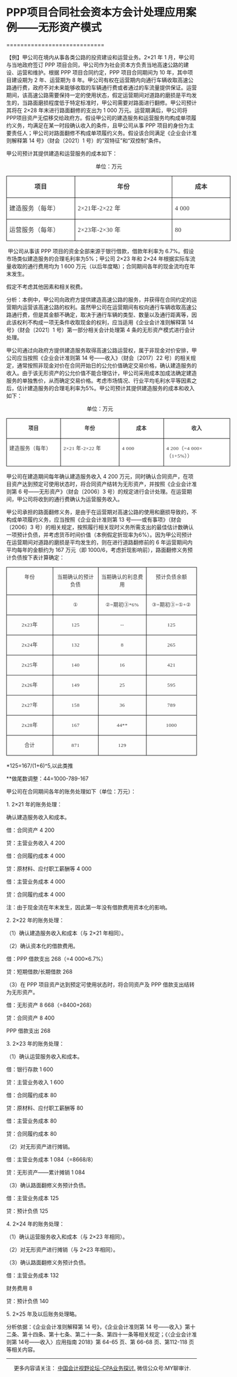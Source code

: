 ﻿# PPP项目合同社会资本方会计处理应用案例——无形资产模式
============================


【例】甲公司在境内从事各类公路的投资建设和运营业务。2×21 年 1 月，甲公司与当地政府签订 PPP 项目合同，甲公司作为社会资本方负责当地高速公路的建设、运营和维护。根据 PPP 项目合同约定，PPP 项目合同期间为 10 年，其中项目建设期为 2 年、运营期为 8 年。甲公司有权在运营期内向通行车辆收取高速公路通行费，政府不对未来能够收取的车辆通行费或者通过的车流量提供保证。运营期间，该高速公路需要保持一定的使用状态，假定运营期间对道路的磨损是平均发生的，当路面磨损程度低于特定标准时，甲公司需要对路面进行翻修。甲公司预计其将在 2×28 年末进行路面翻修的支出为 1 000 万元。运营期满后，甲公司将 PPP项目资产无偿移交给政府方。假设甲公司的建造服务和运营服务均构成单项履约义务，均满足在某一时段确认收入的条件，且甲公司从事 PPP 项目的身份为主要责任人；甲公司对路面翻修不构成单项履约义务。假设该合同满足《企业会计准则解释第 14 号》（财会〔2021〕1 号）的“双特征”和“双控制”条件。

甲公司预计其提供建造和运营服务的成本如下：

                                                            单位：万元

<table class="MsoNormalTable" style="WIDTH: 444.7pt; BACKGROUND: white; BORDER-COLLAPSE: collapse; mso-padding-alt: 0cm 0cm 0cm 0cm; mso-yfti-tbllook: 1184" cellspacing="0" cellpadding="0" width="593" border="0"><tbody><tr style="mso-yfti-irow: 0; mso-yfti-firstrow: yes"><td style="BORDER-TOP: windowtext 1pt solid; BORDER-RIGHT: windowtext 1pt solid; WIDTH: 135.05pt; BORDER-BOTTOM: windowtext 1pt solid; PADDING-BOTTOM: 0cm; PADDING-TOP: 0cm; PADDING-LEFT: 5.25pt; BORDER-LEFT: windowtext 1pt solid; PADDING-RIGHT: 5.25pt; BACKGROUND-COLOR: transparent; mso-border-alt: solid windowtext .75pt" valign="top" width="180"><p class="MsoNormalCxSpMiddle" style="TEXT-ALIGN: center; LINE-HEIGHT: 150%; mso-pagination: widow-orphan; mso-mirror-indents: yes" align="center"><font size="3"><b><span style="FONT-FAMILY: 宋体; COLOR: #333333; LETTER-SPACING: 0.4pt; LINE-HEIGHT: 150%; mso-bidi-font-family: 宋体; mso-ascii-theme-font: major-fareast; mso-fareast-theme-font: major-fareast; mso-hansi-theme-font: major-fareast; mso-font-kerning: 0pt; mso-bidi-font-size: 12.0pt">项目</span></b><span lang="EN-US" style="FONT-FAMILY: 宋体; COLOR: #333333; LETTER-SPACING: 0.4pt; LINE-HEIGHT: 150%; mso-bidi-font-family: 宋体; mso-ascii-theme-font: major-fareast; mso-fareast-theme-font: major-fareast; mso-hansi-theme-font: major-fareast; mso-font-kerning: 0pt; mso-bidi-font-size: 12.0pt"><o:p></o:p></span></font></p></td><td style="BORDER-TOP: windowtext 1pt solid; BORDER-RIGHT: windowtext 1pt solid; WIDTH: 196.5pt; BORDER-BOTTOM: windowtext 1pt solid; PADDING-BOTTOM: 0cm; PADDING-TOP: 0cm; PADDING-LEFT: 5.25pt; BORDER-LEFT: #f0f0f0; PADDING-RIGHT: 5.25pt; BACKGROUND-COLOR: transparent; mso-border-bottom-alt: solid windowtext .75pt; mso-border-top-alt: solid windowtext .75pt; mso-border-right-alt: solid windowtext .75pt" valign="top" width="262"><p class="MsoNormalCxSpMiddle" style="TEXT-ALIGN: center; LINE-HEIGHT: 150%; mso-pagination: widow-orphan; mso-mirror-indents: yes" align="center"><font size="3"><b><span style="FONT-FAMILY: 宋体; COLOR: #333333; LETTER-SPACING: 0.4pt; LINE-HEIGHT: 150%; mso-bidi-font-family: 宋体; mso-ascii-theme-font: major-fareast; mso-fareast-theme-font: major-fareast; mso-hansi-theme-font: major-fareast; mso-font-kerning: 0pt; mso-bidi-font-size: 12.0pt">年份</span></b><span lang="EN-US" style="FONT-FAMILY: 宋体; COLOR: #333333; LETTER-SPACING: 0.4pt; LINE-HEIGHT: 150%; mso-bidi-font-family: 宋体; mso-ascii-theme-font: major-fareast; mso-fareast-theme-font: major-fareast; mso-hansi-theme-font: major-fareast; mso-font-kerning: 0pt; mso-bidi-font-size: 12.0pt"><o:p></o:p></span></font></p></td><td style="BORDER-TOP: windowtext 1pt solid; BORDER-RIGHT: windowtext 1pt solid; WIDTH: 113.15pt; BORDER-BOTTOM: windowtext 1pt solid; PADDING-BOTTOM: 0cm; PADDING-TOP: 0cm; PADDING-LEFT: 5.25pt; BORDER-LEFT: #f0f0f0; PADDING-RIGHT: 5.25pt; BACKGROUND-COLOR: transparent; mso-border-bottom-alt: solid windowtext .75pt; mso-border-top-alt: solid windowtext .75pt; mso-border-right-alt: solid windowtext .75pt" valign="top" width="151"><p class="MsoNormalCxSpMiddle" style="TEXT-ALIGN: center; LINE-HEIGHT: 150%; mso-pagination: widow-orphan; mso-mirror-indents: yes" align="center"><font size="3"><b><span style="FONT-FAMILY: 宋体; COLOR: #333333; LETTER-SPACING: 0.4pt; LINE-HEIGHT: 150%; mso-bidi-font-family: 宋体; mso-ascii-theme-font: major-fareast; mso-fareast-theme-font: major-fareast; mso-hansi-theme-font: major-fareast; mso-font-kerning: 0pt; mso-bidi-font-size: 12.0pt">成本</span></b><span lang="EN-US" style="FONT-FAMILY: 宋体; COLOR: #333333; LETTER-SPACING: 0.4pt; LINE-HEIGHT: 150%; mso-bidi-font-family: 宋体; mso-ascii-theme-font: major-fareast; mso-fareast-theme-font: major-fareast; mso-hansi-theme-font: major-fareast; mso-font-kerning: 0pt; mso-bidi-font-size: 12.0pt"><o:p></o:p></span></font></p></td></tr><tr style="mso-yfti-irow: 1"><td style="BORDER-TOP: #f0f0f0; BORDER-RIGHT: windowtext 1pt solid; WIDTH: 135.05pt; BORDER-BOTTOM: windowtext 1pt solid; PADDING-BOTTOM: 0cm; PADDING-TOP: 0cm; PADDING-LEFT: 5.25pt; BORDER-LEFT: windowtext 1pt solid; PADDING-RIGHT: 5.25pt; BACKGROUND-COLOR: transparent; mso-border-bottom-alt: solid windowtext .75pt; mso-border-right-alt: solid windowtext .75pt; mso-border-left-alt: solid windowtext .75pt" valign="top" width="180"><p class="MsoNormalCxSpMiddle" style="LINE-HEIGHT: 150%; mso-pagination: widow-orphan; mso-mirror-indents: yes"><span style="FONT-FAMILY: 宋体; COLOR: #333333; LETTER-SPACING: 0.4pt; LINE-HEIGHT: 150%; mso-bidi-font-family: 宋体; mso-ascii-theme-font: major-fareast; mso-fareast-theme-font: major-fareast; mso-hansi-theme-font: major-fareast; mso-font-kerning: 0pt; mso-bidi-font-size: 12.0pt"><font size="3">建造服务（每年）<span lang="EN-US"><o:p></o:p></span></font></span></p></td><td style="BORDER-TOP: #f0f0f0; BORDER-RIGHT: windowtext 1pt solid; WIDTH: 196.5pt; BORDER-BOTTOM: windowtext 1pt solid; PADDING-BOTTOM: 0cm; PADDING-TOP: 0cm; PADDING-LEFT: 5.25pt; BORDER-LEFT: #f0f0f0; PADDING-RIGHT: 5.25pt; BACKGROUND-COLOR: transparent; mso-border-bottom-alt: solid windowtext .75pt; mso-border-right-alt: solid windowtext .75pt" valign="top" width="262"><p class="MsoNormalCxSpMiddle" style="LINE-HEIGHT: 150%; mso-pagination: widow-orphan; mso-mirror-indents: yes"><font size="3"><span lang="EN-US" style="FONT-FAMILY: 宋体; COLOR: #333333; LETTER-SPACING: 0.4pt; LINE-HEIGHT: 150%; mso-bidi-font-family: 宋体; mso-ascii-theme-font: major-fareast; mso-fareast-theme-font: major-fareast; mso-hansi-theme-font: major-fareast; mso-font-kerning: 0pt; mso-bidi-font-size: 12.0pt">2</span><span style="FONT-FAMILY: 宋体; COLOR: #333333; LETTER-SPACING: 0.4pt; LINE-HEIGHT: 150%; mso-bidi-font-family: 宋体; mso-ascii-theme-font: major-fareast; mso-fareast-theme-font: major-fareast; mso-hansi-theme-font: major-fareast; mso-font-kerning: 0pt; mso-bidi-font-size: 12.0pt">×<span lang="EN-US">21</span>年<span lang="EN-US">-2</span>×<span lang="EN-US">22 </span>年<span lang="EN-US"><o:p></o:p></span></span></font></p></td><td style="BORDER-TOP: #f0f0f0; BORDER-RIGHT: windowtext 1pt solid; WIDTH: 113.15pt; BORDER-BOTTOM: windowtext 1pt solid; PADDING-BOTTOM: 0cm; PADDING-TOP: 0cm; PADDING-LEFT: 5.25pt; BORDER-LEFT: #f0f0f0; PADDING-RIGHT: 5.25pt; BACKGROUND-COLOR: transparent; mso-border-bottom-alt: solid windowtext .75pt; mso-border-right-alt: solid windowtext .75pt" valign="top" width="151"><p class="MsoNormalCxSpMiddle" style="LINE-HEIGHT: 150%; mso-pagination: widow-orphan; mso-mirror-indents: yes"><span lang="EN-US" style="FONT-FAMILY: 宋体; COLOR: #333333; LETTER-SPACING: 0.4pt; LINE-HEIGHT: 150%; mso-bidi-font-family: 宋体; mso-ascii-theme-font: major-fareast; mso-fareast-theme-font: major-fareast; mso-hansi-theme-font: major-fareast; mso-font-kerning: 0pt; mso-bidi-font-size: 12.0pt"><font size="3">4 000<o:p></o:p></font></span></p></td></tr><tr style="mso-yfti-irow: 2; mso-yfti-lastrow: yes"><td style="BORDER-TOP: #f0f0f0; BORDER-RIGHT: windowtext 1pt solid; WIDTH: 135.05pt; BORDER-BOTTOM: windowtext 1pt solid; PADDING-BOTTOM: 0cm; PADDING-TOP: 0cm; PADDING-LEFT: 5.25pt; BORDER-LEFT: windowtext 1pt solid; PADDING-RIGHT: 5.25pt; BACKGROUND-COLOR: transparent; mso-border-bottom-alt: solid windowtext .75pt; mso-border-right-alt: solid windowtext .75pt; mso-border-left-alt: solid windowtext .75pt" valign="top" width="180"><p class="MsoNormalCxSpMiddle" style="LINE-HEIGHT: 150%; mso-pagination: widow-orphan; mso-mirror-indents: yes"><span style="FONT-FAMILY: 宋体; COLOR: #333333; LETTER-SPACING: 0.4pt; LINE-HEIGHT: 150%; mso-bidi-font-family: 宋体; mso-ascii-theme-font: major-fareast; mso-fareast-theme-font: major-fareast; mso-hansi-theme-font: major-fareast; mso-font-kerning: 0pt; mso-bidi-font-size: 12.0pt"><font size="3">运营服务（每年）<span lang="EN-US"><o:p></o:p></span></font></span></p></td><td style="BORDER-TOP: #f0f0f0; BORDER-RIGHT: windowtext 1pt solid; WIDTH: 196.5pt; BORDER-BOTTOM: windowtext 1pt solid; PADDING-BOTTOM: 0cm; PADDING-TOP: 0cm; PADDING-LEFT: 5.25pt; BORDER-LEFT: #f0f0f0; PADDING-RIGHT: 5.25pt; BACKGROUND-COLOR: transparent; mso-border-bottom-alt: solid windowtext .75pt; mso-border-right-alt: solid windowtext .75pt" valign="top" width="262"><p class="MsoNormalCxSpMiddle" style="LINE-HEIGHT: 150%; mso-pagination: widow-orphan; mso-mirror-indents: yes"><font size="3"><span lang="EN-US" style="FONT-FAMILY: 宋体; COLOR: #333333; LETTER-SPACING: 0.4pt; LINE-HEIGHT: 150%; mso-bidi-font-family: 宋体; mso-ascii-theme-font: major-fareast; mso-fareast-theme-font: major-fareast; mso-hansi-theme-font: major-fareast; mso-font-kerning: 0pt; mso-bidi-font-size: 12.0pt">2</span><span style="FONT-FAMILY: 宋体; COLOR: #333333; LETTER-SPACING: 0.4pt; LINE-HEIGHT: 150%; mso-bidi-font-family: 宋体; mso-ascii-theme-font: major-fareast; mso-fareast-theme-font: major-fareast; mso-hansi-theme-font: major-fareast; mso-font-kerning: 0pt; mso-bidi-font-size: 12.0pt">×<span lang="EN-US">23</span>年<span lang="EN-US">-2</span>×<span lang="EN-US">30 </span>年<span lang="EN-US"><o:p></o:p></span></span></font></p></td><td style="BORDER-TOP: #f0f0f0; BORDER-RIGHT: windowtext 1pt solid; WIDTH: 113.15pt; BORDER-BOTTOM: windowtext 1pt solid; PADDING-BOTTOM: 0cm; PADDING-TOP: 0cm; PADDING-LEFT: 5.25pt; BORDER-LEFT: #f0f0f0; PADDING-RIGHT: 5.25pt; BACKGROUND-COLOR: transparent; mso-border-bottom-alt: solid windowtext .75pt; mso-border-right-alt: solid windowtext .75pt" valign="top" width="151"><p class="MsoNormalCxSpMiddle" style="LINE-HEIGHT: 150%; mso-pagination: widow-orphan; mso-mirror-indents: yes"><span lang="EN-US" style="FONT-FAMILY: 宋体; COLOR: #333333; LETTER-SPACING: 0.4pt; LINE-HEIGHT: 150%; mso-bidi-font-family: 宋体; mso-ascii-theme-font: major-fareast; mso-fareast-theme-font: major-fareast; mso-hansi-theme-font: major-fareast; mso-font-kerning: 0pt; mso-bidi-font-size: 12.0pt"><font size="3">80<o:p></o:p></font></span></p></td></tr></tbody></table>

 甲公司从事该 PPP 项目的资金全部来源于银行借款，借款年利率为 6.7%。假设市场类似建造服务的合理毛利率为5%；甲公司 2×23 年和 2×24 年根据实际车流量收取的通行费用均为 1 600 万元（以后年度略）；合同期间各年的现金流均在年末发生。

假定不考虑其他因素和相关税费。

分析：本例中，甲公司向政府方提供建造高速公路的服务，并获得在合同约定的运营期内运营该高速公路的权利。虽然甲公司在运营期间有权向通行车辆收取高速公路通行费，但是其金额不确定，取决于通行车辆的类型、数量以及通行距离等，因此该权利不构成一项无条件收取现金的权利，应当适用《企业会计准则解释第 14 号》（财会〔2021〕1 号）第一部分相关会计处理第 4 条的无形资产模式进行会计处理。

甲公司通过向政府方提供建造服务取得高速公路运营权，属于非现金对价安排，甲公司应当按照《企业会计准则第 14 号——收入》（财会〔2017〕22 号）的相关规定，通常按照非现金对价在合同开始日的公允价值确定交易价格，确认建造服务的收入。由于该无形资产的公允价值不能合理估计，甲公司采用成本加成法确定建造服务的单独售价，从而确定交易价格。考虑市场情况、行业平均毛利水平等因素之后，估计建造服务的合理毛利率为5%。甲公司预计其提供建造服务的成本和收入如下：

                                                      单位：万元

<table class="MsoNormalTable" style="BORDER-TOP: medium none; BORDER-RIGHT: medium none; WIDTH: 443.95pt; BACKGROUND: white; BORDER-COLLAPSE: collapse; BORDER-BOTTOM: medium none; BORDER-LEFT: medium none; mso-padding-alt: 0cm 0cm 0cm 0cm; mso-yfti-tbllook: 1184; mso-border-alt: solid windowtext .5pt; mso-border-insideh: .5pt solid windowtext; mso-border-insidev: .5pt solid windowtext" cellspacing="0" cellpadding="0" width="592" border="1"><tbody><tr style="mso-yfti-irow: 0; mso-yfti-firstrow: yes"><td style="BORDER-TOP: windowtext 1pt solid; BORDER-RIGHT: windowtext 1pt solid; WIDTH: 108.6pt; BORDER-BOTTOM: windowtext 1pt solid; PADDING-BOTTOM: 0cm; PADDING-TOP: 0cm; PADDING-LEFT: 5.25pt; BORDER-LEFT: windowtext 1pt solid; PADDING-RIGHT: 5.25pt; BACKGROUND-COLOR: transparent; mso-border-alt: solid windowtext .5pt" valign="top" width="145"><p class="MsoNormalCxSpMiddle" style="TEXT-ALIGN: center; LINE-HEIGHT: 150%; mso-pagination: widow-orphan; mso-mirror-indents: yes" align="center"><b><span style="FONT-SIZE: 10pt; FONT-FAMILY: 宋体; COLOR: #333333; LETTER-SPACING: 0.4pt; LINE-HEIGHT: 150%; mso-bidi-font-family: 宋体; mso-ascii-theme-font: major-fareast; mso-fareast-theme-font: major-fareast; mso-hansi-theme-font: major-fareast; mso-font-kerning: 0pt; mso-bidi-font-size: 12.0pt">项目</span></b><span lang="EN-US" style="FONT-SIZE: 10pt; FONT-FAMILY: 宋体; COLOR: #333333; LETTER-SPACING: 0.4pt; LINE-HEIGHT: 150%; mso-bidi-font-family: 宋体; mso-ascii-theme-font: major-fareast; mso-fareast-theme-font: major-fareast; mso-hansi-theme-font: major-fareast; mso-font-kerning: 0pt; mso-bidi-font-size: 12.0pt"><o:p></o:p></span></p></td><td style="BORDER-TOP: windowtext 1pt solid; BORDER-RIGHT: windowtext 1pt solid; WIDTH: 116.4pt; BORDER-BOTTOM: windowtext 1pt solid; PADDING-BOTTOM: 0cm; PADDING-TOP: 0cm; PADDING-LEFT: 5.25pt; BORDER-LEFT: #f0f0f0; PADDING-RIGHT: 5.25pt; BACKGROUND-COLOR: transparent; mso-border-alt: solid windowtext .5pt; mso-border-left-alt: solid windowtext .5pt" valign="top" width="155"><p class="MsoNormalCxSpMiddle" style="TEXT-ALIGN: center; LINE-HEIGHT: 150%; mso-pagination: widow-orphan; mso-mirror-indents: yes" align="center"><b><span style="FONT-SIZE: 10pt; FONT-FAMILY: 宋体; COLOR: #333333; LETTER-SPACING: 0.4pt; LINE-HEIGHT: 150%; mso-bidi-font-family: 宋体; mso-ascii-theme-font: major-fareast; mso-fareast-theme-font: major-fareast; mso-hansi-theme-font: major-fareast; mso-font-kerning: 0pt; mso-bidi-font-size: 12.0pt">年份</span></b><span lang="EN-US" style="FONT-SIZE: 10pt; FONT-FAMILY: 宋体; COLOR: #333333; LETTER-SPACING: 0.4pt; LINE-HEIGHT: 150%; mso-bidi-font-family: 宋体; mso-ascii-theme-font: major-fareast; mso-fareast-theme-font: major-fareast; mso-hansi-theme-font: major-fareast; mso-font-kerning: 0pt; mso-bidi-font-size: 12.0pt"><o:p></o:p></span></p></td><td style="BORDER-TOP: windowtext 1pt solid; BORDER-RIGHT: windowtext 1pt solid; WIDTH: 87.2pt; BORDER-BOTTOM: windowtext 1pt solid; PADDING-BOTTOM: 0cm; PADDING-TOP: 0cm; PADDING-LEFT: 5.25pt; BORDER-LEFT: #f0f0f0; PADDING-RIGHT: 5.25pt; BACKGROUND-COLOR: transparent; mso-border-alt: solid windowtext .5pt; mso-border-left-alt: solid windowtext .5pt" valign="top" width="116"><p class="MsoNormalCxSpMiddle" style="TEXT-ALIGN: center; LINE-HEIGHT: 150%; mso-pagination: widow-orphan; mso-mirror-indents: yes" align="center"><b><span style="FONT-SIZE: 10pt; FONT-FAMILY: 宋体; COLOR: #333333; LETTER-SPACING: 0.4pt; LINE-HEIGHT: 150%; mso-bidi-font-family: 宋体; mso-ascii-theme-font: major-fareast; mso-fareast-theme-font: major-fareast; mso-hansi-theme-font: major-fareast; mso-font-kerning: 0pt; mso-bidi-font-size: 12.0pt">成本</span></b><span lang="EN-US" style="FONT-SIZE: 10pt; FONT-FAMILY: 宋体; COLOR: #333333; LETTER-SPACING: 0.4pt; LINE-HEIGHT: 150%; mso-bidi-font-family: 宋体; mso-ascii-theme-font: major-fareast; mso-fareast-theme-font: major-fareast; mso-hansi-theme-font: major-fareast; mso-font-kerning: 0pt; mso-bidi-font-size: 12.0pt"><o:p></o:p></span></p></td><td style="BORDER-TOP: windowtext 1pt solid; BORDER-RIGHT: windowtext 1pt solid; WIDTH: 131.75pt; BORDER-BOTTOM: windowtext 1pt solid; PADDING-BOTTOM: 0cm; PADDING-TOP: 0cm; PADDING-LEFT: 5.25pt; BORDER-LEFT: #f0f0f0; PADDING-RIGHT: 5.25pt; BACKGROUND-COLOR: transparent; mso-border-alt: solid windowtext .5pt; mso-border-left-alt: solid windowtext .5pt" valign="top" width="176"><p class="MsoNormalCxSpMiddle" style="TEXT-ALIGN: center; LINE-HEIGHT: 150%; mso-pagination: widow-orphan; mso-mirror-indents: yes" align="center"><b><span style="FONT-SIZE: 10pt; FONT-FAMILY: 宋体; COLOR: #333333; LETTER-SPACING: 0.4pt; LINE-HEIGHT: 150%; mso-bidi-font-family: 宋体; mso-ascii-theme-font: major-fareast; mso-fareast-theme-font: major-fareast; mso-hansi-theme-font: major-fareast; mso-font-kerning: 0pt; mso-bidi-font-size: 12.0pt">收入</span></b><span lang="EN-US" style="FONT-SIZE: 10pt; FONT-FAMILY: 宋体; COLOR: #333333; LETTER-SPACING: 0.4pt; LINE-HEIGHT: 150%; mso-bidi-font-family: 宋体; mso-ascii-theme-font: major-fareast; mso-fareast-theme-font: major-fareast; mso-hansi-theme-font: major-fareast; mso-font-kerning: 0pt; mso-bidi-font-size: 12.0pt"><o:p></o:p></span></p></td></tr><tr style="mso-yfti-irow: 1; mso-yfti-lastrow: yes"><td style="BORDER-TOP: #f0f0f0; BORDER-RIGHT: windowtext 1pt solid; WIDTH: 108.6pt; BORDER-BOTTOM: windowtext 1pt solid; PADDING-BOTTOM: 0cm; PADDING-TOP: 0cm; PADDING-LEFT: 5.25pt; BORDER-LEFT: windowtext 1pt solid; PADDING-RIGHT: 5.25pt; BACKGROUND-COLOR: transparent; mso-border-alt: solid windowtext .5pt; mso-border-top-alt: solid windowtext .5pt" valign="top" width="145"><p class="MsoNormalCxSpMiddle" style="LINE-HEIGHT: 150%; mso-pagination: widow-orphan; mso-mirror-indents: yes"><span style="FONT-SIZE: 10pt; FONT-FAMILY: 宋体; COLOR: #333333; LETTER-SPACING: 0.4pt; LINE-HEIGHT: 150%; mso-bidi-font-family: 宋体; mso-ascii-theme-font: major-fareast; mso-fareast-theme-font: major-fareast; mso-hansi-theme-font: major-fareast; mso-font-kerning: 0pt; mso-bidi-font-size: 12.0pt">建造服务（每年）<span lang="EN-US"><o:p></o:p></span></span></p></td><td style="BORDER-TOP: #f0f0f0; BORDER-RIGHT: windowtext 1pt solid; WIDTH: 116.4pt; BORDER-BOTTOM: windowtext 1pt solid; PADDING-BOTTOM: 0cm; PADDING-TOP: 0cm; PADDING-LEFT: 5.25pt; BORDER-LEFT: #f0f0f0; PADDING-RIGHT: 5.25pt; BACKGROUND-COLOR: transparent; mso-border-alt: solid windowtext .5pt; mso-border-top-alt: solid windowtext .5pt; mso-border-left-alt: solid windowtext .5pt" valign="top" width="155"><p class="MsoNormalCxSpMiddle" style="LINE-HEIGHT: 150%; mso-pagination: widow-orphan; mso-mirror-indents: yes"><span lang="EN-US" style="FONT-SIZE: 10pt; FONT-FAMILY: 宋体; COLOR: #333333; LETTER-SPACING: 0.4pt; LINE-HEIGHT: 150%; mso-bidi-font-family: 宋体; mso-ascii-theme-font: major-fareast; mso-fareast-theme-font: major-fareast; mso-hansi-theme-font: major-fareast; mso-font-kerning: 0pt; mso-bidi-font-size: 12.0pt">2</span><span style="FONT-SIZE: 10pt; FONT-FAMILY: 宋体; COLOR: #333333; LETTER-SPACING: 0.4pt; LINE-HEIGHT: 150%; mso-bidi-font-family: 宋体; mso-ascii-theme-font: major-fareast; mso-fareast-theme-font: major-fareast; mso-hansi-theme-font: major-fareast; mso-font-kerning: 0pt; mso-bidi-font-size: 12.0pt">×<span lang="EN-US">21 </span>年<span lang="EN-US">-2</span>×<span lang="EN-US">22 </span>年<span lang="EN-US"><o:p></o:p></span></span></p></td><td style="BORDER-TOP: #f0f0f0; BORDER-RIGHT: windowtext 1pt solid; WIDTH: 87.2pt; BORDER-BOTTOM: windowtext 1pt solid; PADDING-BOTTOM: 0cm; PADDING-TOP: 0cm; PADDING-LEFT: 5.25pt; BORDER-LEFT: #f0f0f0; PADDING-RIGHT: 5.25pt; BACKGROUND-COLOR: transparent; mso-border-alt: solid windowtext .5pt; mso-border-top-alt: solid windowtext .5pt; mso-border-left-alt: solid windowtext .5pt" valign="top" width="116"><p class="MsoNormalCxSpMiddle" style="LINE-HEIGHT: 150%; mso-pagination: widow-orphan; mso-mirror-indents: yes"><span lang="EN-US" style="FONT-SIZE: 10pt; FONT-FAMILY: 宋体; COLOR: #333333; LETTER-SPACING: 0.4pt; LINE-HEIGHT: 150%; mso-bidi-font-family: 宋体; mso-ascii-theme-font: major-fareast; mso-fareast-theme-font: major-fareast; mso-hansi-theme-font: major-fareast; mso-font-kerning: 0pt; mso-bidi-font-size: 12.0pt">4 000<o:p></o:p></span></p></td><td style="BORDER-TOP: #f0f0f0; BORDER-RIGHT: windowtext 1pt solid; WIDTH: 131.75pt; BORDER-BOTTOM: windowtext 1pt solid; PADDING-BOTTOM: 0cm; PADDING-TOP: 0cm; PADDING-LEFT: 5.25pt; BORDER-LEFT: #f0f0f0; PADDING-RIGHT: 5.25pt; BACKGROUND-COLOR: transparent; mso-border-alt: solid windowtext .5pt; mso-border-top-alt: solid windowtext .5pt; mso-border-left-alt: solid windowtext .5pt" valign="top" width="176"><p class="MsoNormalCxSpMiddle" style="LINE-HEIGHT: 150%; mso-pagination: widow-orphan; mso-mirror-indents: yes"><span lang="EN-US" style="FONT-SIZE: 10pt; FONT-FAMILY: 宋体; COLOR: #333333; LETTER-SPACING: 0.4pt; LINE-HEIGHT: 150%; mso-bidi-font-family: 宋体; mso-ascii-theme-font: major-fareast; mso-fareast-theme-font: major-fareast; mso-hansi-theme-font: major-fareast; mso-font-kerning: 0pt; mso-bidi-font-size: 12.0pt">4 200</span><span style="FONT-SIZE: 10pt; FONT-FAMILY: 宋体; COLOR: #333333; LETTER-SPACING: 0.4pt; LINE-HEIGHT: 150%; mso-bidi-font-family: 宋体; mso-ascii-theme-font: major-fareast; mso-fareast-theme-font: major-fareast; mso-hansi-theme-font: major-fareast; mso-font-kerning: 0pt; mso-bidi-font-size: 12.0pt">（<span lang="EN-US">=4 000</span>×（<span lang="EN-US">1+5%</span>））<span lang="EN-US"><o:p></o:p></span></span></p></td></tr></tbody></table>

甲公司在建造期间每年确认建造服务收入 4 200 万元，同时确认合同资产，在项目资产达到预定可使用状态时，将合同资产结转为无形资产，并按照《企业会计准则第 6 号——无形资产》（财会〔2006〕3 号）的规定进行会计处理。在运营期间，甲公司将收到的通行费确认为运营服务收入。

甲公司承担的路面翻修义务，是由于在运营期对高速公路的使用和磨损导致的，不构成单项履约义务，应当按照《企业会计准则第 13 号——或有事项》（财会〔2006〕3 号）的相关规定，按照履行相关现时义务所需支出的最佳估计数确认一项预计负债，并考虑货币时间价值（本例假定折现率为6%）。因为甲公司预计在运营期间对道路的磨损是平均发生的，则在进行道路翻修前的 6 年运营期间内平均每年的金额约为 167 万元（即 1000/6，考虑折现影响前），路面翻修义务预计负债按下表计算确定：

<table class="MsoTableGrid" style="BORDER-TOP: medium none; BORDER-RIGHT: medium none; BORDER-COLLAPSE: collapse; BORDER-BOTTOM: medium none; BORDER-LEFT: medium none; mso-padding-alt: 0cm 5.4pt 0cm 5.4pt; mso-yfti-tbllook: 1184; mso-border-alt: solid windowtext .5pt" cellspacing="0" cellpadding="0" border="1"><tbody><tr style="mso-yfti-irow: 0; mso-yfti-firstrow: yes"><td style="BORDER-TOP: windowtext 1pt solid; BORDER-RIGHT: windowtext 1pt solid; WIDTH: 120.25pt; BORDER-BOTTOM: windowtext 1pt solid; PADDING-BOTTOM: 0cm; PADDING-TOP: 0cm; PADDING-LEFT: 5.4pt; BORDER-LEFT: windowtext 1pt solid; PADDING-RIGHT: 5.4pt; BACKGROUND-COLOR: transparent; mso-border-alt: solid windowtext .5pt" valign="top" width="160"><p class="MsoNormalCxSpMiddle" style="TEXT-ALIGN: center; LINE-HEIGHT: 150%; mso-pagination: widow-orphan; mso-mirror-indents: yes" align="center"><span style="FONT-SIZE: 10pt; FONT-FAMILY: 宋体; COLOR: #333333; LETTER-SPACING: 0.4pt; LINE-HEIGHT: 150%; mso-bidi-font-family: 宋体; mso-ascii-theme-font: major-fareast; mso-fareast-theme-font: major-fareast; mso-hansi-theme-font: major-fareast; mso-font-kerning: 0pt; mso-bidi-font-size: 12.0pt">年份<span lang="EN-US"><o:p></o:p></span></span></p></td><td style="BORDER-TOP: windowtext 1pt solid; BORDER-RIGHT: windowtext 1pt solid; WIDTH: 120.3pt; BORDER-BOTTOM: windowtext 1pt solid; PADDING-BOTTOM: 0cm; PADDING-TOP: 0cm; PADDING-LEFT: 5.4pt; BORDER-LEFT: #f0f0f0; PADDING-RIGHT: 5.4pt; BACKGROUND-COLOR: transparent; mso-border-alt: solid windowtext .5pt; mso-border-left-alt: solid windowtext .5pt" valign="top" width="160"><p class="MsoNormalCxSpMiddle" style="TEXT-ALIGN: center; LINE-HEIGHT: 150%; mso-pagination: widow-orphan; mso-mirror-indents: yes" align="center"><span style="FONT-SIZE: 10pt; FONT-FAMILY: 宋体; COLOR: #333333; LETTER-SPACING: 0.4pt; LINE-HEIGHT: 150%; mso-bidi-font-family: 宋体; mso-ascii-theme-font: major-fareast; mso-fareast-theme-font: major-fareast; mso-hansi-theme-font: major-fareast; mso-font-kerning: 0pt; mso-bidi-font-size: 12.0pt">当期确认的预计负债<span lang="EN-US"><o:p></o:p></span></span></p></td><td style="BORDER-TOP: windowtext 1pt solid; BORDER-RIGHT: windowtext 1pt solid; WIDTH: 120.3pt; BORDER-BOTTOM: windowtext 1pt solid; PADDING-BOTTOM: 0cm; PADDING-TOP: 0cm; PADDING-LEFT: 5.4pt; BORDER-LEFT: #f0f0f0; PADDING-RIGHT: 5.4pt; BACKGROUND-COLOR: transparent; mso-border-alt: solid windowtext .5pt; mso-border-left-alt: solid windowtext .5pt" valign="top" width="160"><p class="MsoNormalCxSpMiddle" style="TEXT-ALIGN: center; LINE-HEIGHT: 150%; mso-pagination: widow-orphan; mso-mirror-indents: yes" align="center"><span style="FONT-SIZE: 10pt; FONT-FAMILY: 宋体; COLOR: #333333; LETTER-SPACING: 0.4pt; LINE-HEIGHT: 150%; mso-bidi-font-family: 宋体; mso-ascii-theme-font: major-fareast; mso-fareast-theme-font: major-fareast; mso-hansi-theme-font: major-fareast; mso-font-kerning: 0pt; mso-bidi-font-size: 12.0pt">当期确认的利息费用<span lang="EN-US"><o:p></o:p></span></span></p></td><td style="BORDER-TOP: windowtext 1pt solid; BORDER-RIGHT: windowtext 1pt solid; WIDTH: 120.3pt; BORDER-BOTTOM: windowtext 1pt solid; PADDING-BOTTOM: 0cm; PADDING-TOP: 0cm; PADDING-LEFT: 5.4pt; BORDER-LEFT: #f0f0f0; PADDING-RIGHT: 5.4pt; BACKGROUND-COLOR: transparent; mso-border-alt: solid windowtext .5pt; mso-border-left-alt: solid windowtext .5pt" valign="top" width="160"><p class="MsoNormalCxSpMiddle" style="TEXT-ALIGN: center; LINE-HEIGHT: 150%; mso-pagination: widow-orphan; mso-mirror-indents: yes" align="center"><span style="FONT-SIZE: 10pt; FONT-FAMILY: 宋体; COLOR: #333333; LETTER-SPACING: 0.4pt; LINE-HEIGHT: 150%; mso-bidi-font-family: 宋体; mso-ascii-theme-font: major-fareast; mso-fareast-theme-font: major-fareast; mso-hansi-theme-font: major-fareast; mso-font-kerning: 0pt; mso-bidi-font-size: 12.0pt">预计负债余额<span lang="EN-US"><o:p></o:p></span></span></p></td></tr><tr style="mso-yfti-irow: 1"><td style="BORDER-TOP: #f0f0f0; BORDER-RIGHT: windowtext 1pt solid; WIDTH: 120.25pt; BORDER-BOTTOM: windowtext 1pt solid; PADDING-BOTTOM: 0cm; PADDING-TOP: 0cm; PADDING-LEFT: 5.4pt; BORDER-LEFT: windowtext 1pt solid; PADDING-RIGHT: 5.4pt; BACKGROUND-COLOR: transparent; mso-border-alt: solid windowtext .5pt; mso-border-top-alt: solid windowtext .5pt" valign="top" width="160"><p class="MsoNormalCxSpMiddle" style="TEXT-ALIGN: center; LINE-HEIGHT: 150%; mso-pagination: widow-orphan; mso-mirror-indents: yes" align="center"><span lang="EN-US" style="FONT-SIZE: 10pt; FONT-FAMILY: 宋体; COLOR: #333333; LETTER-SPACING: 0.4pt; LINE-HEIGHT: 150%; mso-bidi-font-family: 宋体; mso-ascii-theme-font: major-fareast; mso-fareast-theme-font: major-fareast; mso-hansi-theme-font: major-fareast; mso-font-kerning: 0pt; mso-bidi-font-size: 12.0pt"><o:p>&nbsp;</o:p></span></p></td><td style="BORDER-TOP: #f0f0f0; BORDER-RIGHT: windowtext 1pt solid; WIDTH: 120.3pt; BORDER-BOTTOM: windowtext 1pt solid; PADDING-BOTTOM: 0cm; PADDING-TOP: 0cm; PADDING-LEFT: 5.4pt; BORDER-LEFT: #f0f0f0; PADDING-RIGHT: 5.4pt; BACKGROUND-COLOR: transparent; mso-border-alt: solid windowtext .5pt; mso-border-top-alt: solid windowtext .5pt; mso-border-left-alt: solid windowtext .5pt" valign="top" width="160"><p class="MsoNormalCxSpMiddle" style="TEXT-ALIGN: center; LINE-HEIGHT: 150%; mso-pagination: widow-orphan; mso-mirror-indents: yes" align="center"><span style="FONT-SIZE: 10pt; FONT-FAMILY: 宋体; COLOR: #333333; LETTER-SPACING: 0.4pt; LINE-HEIGHT: 150%; mso-bidi-font-family: 宋体; mso-ascii-theme-font: major-fareast; mso-fareast-theme-font: major-fareast; mso-hansi-theme-font: major-fareast; mso-font-kerning: 0pt; mso-bidi-font-size: 12.0pt; mso-no-proof: yes">①</span><span lang="EN-US" style="FONT-SIZE: 10pt; FONT-FAMILY: 宋体; COLOR: #333333; LETTER-SPACING: 0.4pt; LINE-HEIGHT: 150%; mso-bidi-font-family: 宋体; mso-ascii-theme-font: major-fareast; mso-fareast-theme-font: major-fareast; mso-hansi-theme-font: major-fareast; mso-font-kerning: 0pt; mso-bidi-font-size: 12.0pt"><o:p></o:p></span></p></td><td style="BORDER-TOP: #f0f0f0; BORDER-RIGHT: windowtext 1pt solid; WIDTH: 120.3pt; BORDER-BOTTOM: windowtext 1pt solid; PADDING-BOTTOM: 0cm; PADDING-TOP: 0cm; PADDING-LEFT: 5.4pt; BORDER-LEFT: #f0f0f0; PADDING-RIGHT: 5.4pt; BACKGROUND-COLOR: transparent; mso-border-alt: solid windowtext .5pt; mso-border-top-alt: solid windowtext .5pt; mso-border-left-alt: solid windowtext .5pt" valign="top" width="160"><p class="MsoNormalCxSpMiddle" style="TEXT-ALIGN: center; LINE-HEIGHT: 150%; mso-pagination: widow-orphan; mso-mirror-indents: yes" align="center"><span style="FONT-SIZE: 10pt; FONT-FAMILY: 宋体; COLOR: #333333; LETTER-SPACING: 0.4pt; LINE-HEIGHT: 150%; mso-bidi-font-family: 宋体; mso-ascii-theme-font: major-fareast; mso-fareast-theme-font: major-fareast; mso-hansi-theme-font: major-fareast; mso-font-kerning: 0pt; mso-bidi-font-size: 12.0pt; mso-no-proof: yes">②</span><span lang="EN-US" style="FONT-SIZE: 10pt; FONT-FAMILY: 宋体; COLOR: #333333; LETTER-SPACING: 0.4pt; LINE-HEIGHT: 150%; mso-bidi-font-family: 宋体; mso-ascii-theme-font: major-fareast; mso-fareast-theme-font: major-fareast; mso-hansi-theme-font: major-fareast; mso-font-kerning: 0pt; mso-bidi-font-size: 12.0pt">=</span><span style="FONT-SIZE: 10pt; FONT-FAMILY: 宋体; COLOR: #333333; LETTER-SPACING: 0.4pt; LINE-HEIGHT: 150%; mso-bidi-font-family: 宋体; mso-ascii-theme-font: major-fareast; mso-fareast-theme-font: major-fareast; mso-hansi-theme-font: major-fareast; mso-font-kerning: 0pt; mso-bidi-font-size: 12.0pt">期初</span><span style="FONT-SIZE: 10pt; FONT-FAMILY: 宋体; COLOR: #333333; LETTER-SPACING: 0.4pt; LINE-HEIGHT: 150%; mso-bidi-font-family: 宋体; mso-ascii-theme-font: major-fareast; mso-fareast-theme-font: major-fareast; mso-hansi-theme-font: major-fareast; mso-font-kerning: 0pt; mso-bidi-font-size: 12.0pt; mso-no-proof: yes">③</span><span lang="EN-US" style="FONT-SIZE: 10pt; FONT-FAMILY: 宋体; COLOR: #333333; LETTER-SPACING: 0.4pt; LINE-HEIGHT: 150%; mso-bidi-font-family: 宋体; mso-ascii-theme-font: major-fareast; mso-fareast-theme-font: major-fareast; mso-hansi-theme-font: major-fareast; mso-font-kerning: 0pt; mso-bidi-font-size: 12.0pt">*6%<o:p></o:p></span></p></td><td style="BORDER-TOP: #f0f0f0; BORDER-RIGHT: windowtext 1pt solid; WIDTH: 120.3pt; BORDER-BOTTOM: windowtext 1pt solid; PADDING-BOTTOM: 0cm; PADDING-TOP: 0cm; PADDING-LEFT: 5.4pt; BORDER-LEFT: #f0f0f0; PADDING-RIGHT: 5.4pt; BACKGROUND-COLOR: transparent; mso-border-alt: solid windowtext .5pt; mso-border-top-alt: solid windowtext .5pt; mso-border-left-alt: solid windowtext .5pt" valign="top" width="160"><p class="MsoNormalCxSpMiddle" style="TEXT-ALIGN: center; LINE-HEIGHT: 150%; mso-pagination: widow-orphan; mso-mirror-indents: yes" align="center"><span style="FONT-SIZE: 10pt; FONT-FAMILY: 宋体; COLOR: #333333; LETTER-SPACING: 0.4pt; LINE-HEIGHT: 150%; mso-bidi-font-family: 宋体; mso-ascii-theme-font: major-fareast; mso-fareast-theme-font: major-fareast; mso-hansi-theme-font: major-fareast; mso-font-kerning: 0pt; mso-bidi-font-size: 12.0pt; mso-no-proof: yes">③</span><span lang="EN-US" style="FONT-SIZE: 10pt; FONT-FAMILY: 宋体; COLOR: #333333; LETTER-SPACING: 0.4pt; LINE-HEIGHT: 150%; mso-bidi-font-family: 宋体; mso-ascii-theme-font: major-fareast; mso-fareast-theme-font: major-fareast; mso-hansi-theme-font: major-fareast; mso-font-kerning: 0pt; mso-bidi-font-size: 12.0pt">=</span><span style="FONT-SIZE: 10pt; FONT-FAMILY: 宋体; COLOR: #333333; LETTER-SPACING: 0.4pt; LINE-HEIGHT: 150%; mso-bidi-font-family: 宋体; mso-ascii-theme-font: major-fareast; mso-fareast-theme-font: major-fareast; mso-hansi-theme-font: major-fareast; mso-font-kerning: 0pt; mso-bidi-font-size: 12.0pt">期初</span><span style="FONT-SIZE: 10pt; FONT-FAMILY: 宋体; COLOR: #333333; LETTER-SPACING: 0.4pt; LINE-HEIGHT: 150%; mso-bidi-font-family: 宋体; mso-ascii-theme-font: major-fareast; mso-fareast-theme-font: major-fareast; mso-hansi-theme-font: major-fareast; mso-font-kerning: 0pt; mso-bidi-font-size: 12.0pt; mso-no-proof: yes">③</span><span lang="EN-US" style="FONT-SIZE: 10pt; FONT-FAMILY: 宋体; COLOR: #333333; LETTER-SPACING: 0.4pt; LINE-HEIGHT: 150%; mso-bidi-font-family: 宋体; mso-ascii-theme-font: major-fareast; mso-fareast-theme-font: major-fareast; mso-hansi-theme-font: major-fareast; mso-font-kerning: 0pt; mso-bidi-font-size: 12.0pt">+</span><span style="FONT-SIZE: 10pt; FONT-FAMILY: 宋体; COLOR: #333333; LETTER-SPACING: 0.4pt; LINE-HEIGHT: 150%; mso-bidi-font-family: 宋体; mso-ascii-theme-font: major-fareast; mso-fareast-theme-font: major-fareast; mso-hansi-theme-font: major-fareast; mso-font-kerning: 0pt; mso-bidi-font-size: 12.0pt; mso-no-proof: yes">①</span><span lang="EN-US" style="FONT-SIZE: 10pt; FONT-FAMILY: 宋体; COLOR: #333333; LETTER-SPACING: 0.4pt; LINE-HEIGHT: 150%; mso-bidi-font-family: 宋体; mso-ascii-theme-font: major-fareast; mso-fareast-theme-font: major-fareast; mso-hansi-theme-font: major-fareast; mso-font-kerning: 0pt; mso-bidi-font-size: 12.0pt">+</span><span style="FONT-SIZE: 10pt; FONT-FAMILY: 宋体; COLOR: #333333; LETTER-SPACING: 0.4pt; LINE-HEIGHT: 150%; mso-bidi-font-family: 宋体; mso-ascii-theme-font: major-fareast; mso-fareast-theme-font: major-fareast; mso-hansi-theme-font: major-fareast; mso-font-kerning: 0pt; mso-bidi-font-size: 12.0pt; mso-no-proof: yes">②</span><span lang="EN-US" style="FONT-SIZE: 10pt; FONT-FAMILY: 宋体; COLOR: #333333; LETTER-SPACING: 0.4pt; LINE-HEIGHT: 150%; mso-bidi-font-family: 宋体; mso-ascii-theme-font: major-fareast; mso-fareast-theme-font: major-fareast; mso-hansi-theme-font: major-fareast; mso-font-kerning: 0pt; mso-bidi-font-size: 12.0pt"><o:p></o:p></span></p></td></tr><tr style="mso-yfti-irow: 2"><td style="BORDER-TOP: #f0f0f0; BORDER-RIGHT: windowtext 1pt solid; WIDTH: 120.25pt; BORDER-BOTTOM: windowtext 1pt solid; PADDING-BOTTOM: 0cm; PADDING-TOP: 0cm; PADDING-LEFT: 5.4pt; BORDER-LEFT: windowtext 1pt solid; PADDING-RIGHT: 5.4pt; BACKGROUND-COLOR: transparent; mso-border-alt: solid windowtext .5pt; mso-border-top-alt: solid windowtext .5pt" valign="top" width="160"><p class="MsoNormalCxSpMiddle" style="TEXT-ALIGN: center; LINE-HEIGHT: 150%; mso-pagination: widow-orphan; mso-mirror-indents: yes" align="center"><span lang="EN-US" style="FONT-SIZE: 10pt; FONT-FAMILY: 宋体; COLOR: #333333; LETTER-SPACING: 0.4pt; LINE-HEIGHT: 150%; mso-bidi-font-family: 宋体; mso-ascii-theme-font: major-fareast; mso-fareast-theme-font: major-fareast; mso-hansi-theme-font: major-fareast; mso-font-kerning: 0pt; mso-bidi-font-size: 12.0pt">2x23</span><span style="FONT-SIZE: 10pt; FONT-FAMILY: 宋体; COLOR: #333333; LETTER-SPACING: 0.4pt; LINE-HEIGHT: 150%; mso-bidi-font-family: 宋体; mso-ascii-theme-font: major-fareast; mso-fareast-theme-font: major-fareast; mso-hansi-theme-font: major-fareast; mso-font-kerning: 0pt; mso-bidi-font-size: 12.0pt">年<span lang="EN-US"><o:p></o:p></span></span></p></td><td style="BORDER-TOP: #f0f0f0; BORDER-RIGHT: windowtext 1pt solid; WIDTH: 120.3pt; BORDER-BOTTOM: windowtext 1pt solid; PADDING-BOTTOM: 0cm; PADDING-TOP: 0cm; PADDING-LEFT: 5.4pt; BORDER-LEFT: #f0f0f0; PADDING-RIGHT: 5.4pt; BACKGROUND-COLOR: transparent; mso-border-alt: solid windowtext .5pt; mso-border-top-alt: solid windowtext .5pt; mso-border-left-alt: solid windowtext .5pt" valign="top" width="160"><p class="MsoNormalCxSpMiddle" style="TEXT-ALIGN: center; LINE-HEIGHT: 150%; mso-pagination: widow-orphan; mso-mirror-indents: yes" align="center"><span lang="EN-US" style="FONT-SIZE: 10pt; FONT-FAMILY: 宋体; COLOR: #333333; LETTER-SPACING: 0.4pt; LINE-HEIGHT: 150%; mso-bidi-font-family: 宋体; mso-ascii-theme-font: major-fareast; mso-fareast-theme-font: major-fareast; mso-hansi-theme-font: major-fareast; mso-font-kerning: 0pt; mso-bidi-font-size: 12.0pt">125<o:p></o:p></span></p></td><td style="BORDER-TOP: #f0f0f0; BORDER-RIGHT: windowtext 1pt solid; WIDTH: 120.3pt; BORDER-BOTTOM: windowtext 1pt solid; PADDING-BOTTOM: 0cm; PADDING-TOP: 0cm; PADDING-LEFT: 5.4pt; BORDER-LEFT: #f0f0f0; PADDING-RIGHT: 5.4pt; BACKGROUND-COLOR: transparent; mso-border-alt: solid windowtext .5pt; mso-border-top-alt: solid windowtext .5pt; mso-border-left-alt: solid windowtext .5pt" valign="top" width="160"><p class="MsoNormalCxSpMiddle" style="TEXT-ALIGN: center; LINE-HEIGHT: 150%; mso-pagination: widow-orphan; mso-mirror-indents: yes" align="center"><span lang="EN-US" style="FONT-SIZE: 10pt; FONT-FAMILY: 宋体; COLOR: #333333; LETTER-SPACING: 0.4pt; LINE-HEIGHT: 150%; mso-bidi-font-family: 宋体; mso-ascii-theme-font: major-fareast; mso-fareast-theme-font: major-fareast; mso-hansi-theme-font: major-fareast; mso-font-kerning: 0pt; mso-bidi-font-size: 12.0pt">--<o:p></o:p></span></p></td><td style="BORDER-TOP: #f0f0f0; BORDER-RIGHT: windowtext 1pt solid; WIDTH: 120.3pt; BORDER-BOTTOM: windowtext 1pt solid; PADDING-BOTTOM: 0cm; PADDING-TOP: 0cm; PADDING-LEFT: 5.4pt; BORDER-LEFT: #f0f0f0; PADDING-RIGHT: 5.4pt; BACKGROUND-COLOR: transparent; mso-border-alt: solid windowtext .5pt; mso-border-top-alt: solid windowtext .5pt; mso-border-left-alt: solid windowtext .5pt" valign="top" width="160"><p class="MsoNormalCxSpMiddle" style="TEXT-ALIGN: center; LINE-HEIGHT: 150%; mso-pagination: widow-orphan; mso-mirror-indents: yes" align="center"><span lang="EN-US" style="FONT-SIZE: 10pt; FONT-FAMILY: 宋体; COLOR: #333333; LETTER-SPACING: 0.4pt; LINE-HEIGHT: 150%; mso-bidi-font-family: 宋体; mso-ascii-theme-font: major-fareast; mso-fareast-theme-font: major-fareast; mso-hansi-theme-font: major-fareast; mso-font-kerning: 0pt; mso-bidi-font-size: 12.0pt">125<o:p></o:p></span></p></td></tr><tr style="mso-yfti-irow: 3"><td style="BORDER-TOP: #f0f0f0; BORDER-RIGHT: windowtext 1pt solid; WIDTH: 120.25pt; BORDER-BOTTOM: windowtext 1pt solid; PADDING-BOTTOM: 0cm; PADDING-TOP: 0cm; PADDING-LEFT: 5.4pt; BORDER-LEFT: windowtext 1pt solid; PADDING-RIGHT: 5.4pt; BACKGROUND-COLOR: transparent; mso-border-alt: solid windowtext .5pt; mso-border-top-alt: solid windowtext .5pt" valign="top" width="160"><p class="MsoNormalCxSpMiddle" style="TEXT-ALIGN: center; LINE-HEIGHT: 150%; mso-pagination: widow-orphan; mso-mirror-indents: yes" align="center"><span lang="EN-US" style="FONT-SIZE: 10pt; FONT-FAMILY: 宋体; COLOR: #333333; LETTER-SPACING: 0.4pt; LINE-HEIGHT: 150%; mso-bidi-font-family: 宋体; mso-ascii-theme-font: major-fareast; mso-fareast-theme-font: major-fareast; mso-hansi-theme-font: major-fareast; mso-font-kerning: 0pt; mso-bidi-font-size: 12.0pt">2x24</span><span style="FONT-SIZE: 10pt; FONT-FAMILY: 宋体; COLOR: #333333; LETTER-SPACING: 0.4pt; LINE-HEIGHT: 150%; mso-bidi-font-family: 宋体; mso-ascii-theme-font: major-fareast; mso-fareast-theme-font: major-fareast; mso-hansi-theme-font: major-fareast; mso-font-kerning: 0pt; mso-bidi-font-size: 12.0pt">年<span lang="EN-US"><o:p></o:p></span></span></p></td><td style="BORDER-TOP: #f0f0f0; BORDER-RIGHT: windowtext 1pt solid; WIDTH: 120.3pt; BORDER-BOTTOM: windowtext 1pt solid; PADDING-BOTTOM: 0cm; PADDING-TOP: 0cm; PADDING-LEFT: 5.4pt; BORDER-LEFT: #f0f0f0; PADDING-RIGHT: 5.4pt; BACKGROUND-COLOR: transparent; mso-border-alt: solid windowtext .5pt; mso-border-top-alt: solid windowtext .5pt; mso-border-left-alt: solid windowtext .5pt" valign="top" width="160"><p class="MsoNormalCxSpMiddle" style="TEXT-ALIGN: center; LINE-HEIGHT: 150%; mso-pagination: widow-orphan; mso-mirror-indents: yes" align="center"><span lang="EN-US" style="FONT-SIZE: 10pt; FONT-FAMILY: 宋体; COLOR: #333333; LETTER-SPACING: 0.4pt; LINE-HEIGHT: 150%; mso-bidi-font-family: 宋体; mso-ascii-theme-font: major-fareast; mso-fareast-theme-font: major-fareast; mso-hansi-theme-font: major-fareast; mso-font-kerning: 0pt; mso-bidi-font-size: 12.0pt">132<o:p></o:p></span></p></td><td style="BORDER-TOP: #f0f0f0; BORDER-RIGHT: windowtext 1pt solid; WIDTH: 120.3pt; BORDER-BOTTOM: windowtext 1pt solid; PADDING-BOTTOM: 0cm; PADDING-TOP: 0cm; PADDING-LEFT: 5.4pt; BORDER-LEFT: #f0f0f0; PADDING-RIGHT: 5.4pt; BACKGROUND-COLOR: transparent; mso-border-alt: solid windowtext .5pt; mso-border-top-alt: solid windowtext .5pt; mso-border-left-alt: solid windowtext .5pt" valign="top" width="160"><p class="MsoNormalCxSpMiddle" style="TEXT-ALIGN: center; LINE-HEIGHT: 150%; mso-pagination: widow-orphan; mso-mirror-indents: yes" align="center"><span lang="EN-US" style="FONT-SIZE: 10pt; FONT-FAMILY: 宋体; COLOR: #333333; LETTER-SPACING: 0.4pt; LINE-HEIGHT: 150%; mso-bidi-font-family: 宋体; mso-ascii-theme-font: major-fareast; mso-fareast-theme-font: major-fareast; mso-hansi-theme-font: major-fareast; mso-font-kerning: 0pt; mso-bidi-font-size: 12.0pt">8<o:p></o:p></span></p></td><td style="BORDER-TOP: #f0f0f0; BORDER-RIGHT: windowtext 1pt solid; WIDTH: 120.3pt; BORDER-BOTTOM: windowtext 1pt solid; PADDING-BOTTOM: 0cm; PADDING-TOP: 0cm; PADDING-LEFT: 5.4pt; BORDER-LEFT: #f0f0f0; PADDING-RIGHT: 5.4pt; BACKGROUND-COLOR: transparent; mso-border-alt: solid windowtext .5pt; mso-border-top-alt: solid windowtext .5pt; mso-border-left-alt: solid windowtext .5pt" valign="top" width="160"><p class="MsoNormalCxSpMiddle" style="TEXT-ALIGN: center; LINE-HEIGHT: 150%; mso-pagination: widow-orphan; mso-mirror-indents: yes" align="center"><span lang="EN-US" style="FONT-SIZE: 10pt; FONT-FAMILY: 宋体; COLOR: #333333; LETTER-SPACING: 0.4pt; LINE-HEIGHT: 150%; mso-bidi-font-family: 宋体; mso-ascii-theme-font: major-fareast; mso-fareast-theme-font: major-fareast; mso-hansi-theme-font: major-fareast; mso-font-kerning: 0pt; mso-bidi-font-size: 12.0pt">265<o:p></o:p></span></p></td></tr><tr style="mso-yfti-irow: 4"><td style="BORDER-TOP: #f0f0f0; BORDER-RIGHT: windowtext 1pt solid; WIDTH: 120.25pt; BORDER-BOTTOM: windowtext 1pt solid; PADDING-BOTTOM: 0cm; PADDING-TOP: 0cm; PADDING-LEFT: 5.4pt; BORDER-LEFT: windowtext 1pt solid; PADDING-RIGHT: 5.4pt; BACKGROUND-COLOR: transparent; mso-border-alt: solid windowtext .5pt; mso-border-top-alt: solid windowtext .5pt" valign="top" width="160"><p class="MsoNormalCxSpMiddle" style="TEXT-ALIGN: center; LINE-HEIGHT: 150%; mso-pagination: widow-orphan; mso-mirror-indents: yes" align="center"><span lang="EN-US" style="FONT-SIZE: 10pt; FONT-FAMILY: 宋体; COLOR: #333333; LETTER-SPACING: 0.4pt; LINE-HEIGHT: 150%; mso-bidi-font-family: 宋体; mso-ascii-theme-font: major-fareast; mso-fareast-theme-font: major-fareast; mso-hansi-theme-font: major-fareast; mso-font-kerning: 0pt; mso-bidi-font-size: 12.0pt">2x25</span><span style="FONT-SIZE: 10pt; FONT-FAMILY: 宋体; COLOR: #333333; LETTER-SPACING: 0.4pt; LINE-HEIGHT: 150%; mso-bidi-font-family: 宋体; mso-ascii-theme-font: major-fareast; mso-fareast-theme-font: major-fareast; mso-hansi-theme-font: major-fareast; mso-font-kerning: 0pt; mso-bidi-font-size: 12.0pt">年<span lang="EN-US"><o:p></o:p></span></span></p></td><td style="BORDER-TOP: #f0f0f0; BORDER-RIGHT: windowtext 1pt solid; WIDTH: 120.3pt; BORDER-BOTTOM: windowtext 1pt solid; PADDING-BOTTOM: 0cm; PADDING-TOP: 0cm; PADDING-LEFT: 5.4pt; BORDER-LEFT: #f0f0f0; PADDING-RIGHT: 5.4pt; BACKGROUND-COLOR: transparent; mso-border-alt: solid windowtext .5pt; mso-border-top-alt: solid windowtext .5pt; mso-border-left-alt: solid windowtext .5pt" valign="top" width="160"><p class="MsoNormalCxSpMiddle" style="TEXT-ALIGN: center; LINE-HEIGHT: 150%; mso-pagination: widow-orphan; mso-mirror-indents: yes" align="center"><span lang="EN-US" style="FONT-SIZE: 10pt; FONT-FAMILY: 宋体; COLOR: #333333; LETTER-SPACING: 0.4pt; LINE-HEIGHT: 150%; mso-bidi-font-family: 宋体; mso-ascii-theme-font: major-fareast; mso-fareast-theme-font: major-fareast; mso-hansi-theme-font: major-fareast; mso-font-kerning: 0pt; mso-bidi-font-size: 12.0pt">140<o:p></o:p></span></p></td><td style="BORDER-TOP: #f0f0f0; BORDER-RIGHT: windowtext 1pt solid; WIDTH: 120.3pt; BORDER-BOTTOM: windowtext 1pt solid; PADDING-BOTTOM: 0cm; PADDING-TOP: 0cm; PADDING-LEFT: 5.4pt; BORDER-LEFT: #f0f0f0; PADDING-RIGHT: 5.4pt; BACKGROUND-COLOR: transparent; mso-border-alt: solid windowtext .5pt; mso-border-top-alt: solid windowtext .5pt; mso-border-left-alt: solid windowtext .5pt" valign="top" width="160"><p class="MsoNormalCxSpMiddle" style="TEXT-ALIGN: center; LINE-HEIGHT: 150%; mso-pagination: widow-orphan; mso-mirror-indents: yes" align="center"><span lang="EN-US" style="FONT-SIZE: 10pt; FONT-FAMILY: 宋体; COLOR: #333333; LETTER-SPACING: 0.4pt; LINE-HEIGHT: 150%; mso-bidi-font-family: 宋体; mso-ascii-theme-font: major-fareast; mso-fareast-theme-font: major-fareast; mso-hansi-theme-font: major-fareast; mso-font-kerning: 0pt; mso-bidi-font-size: 12.0pt">16<o:p></o:p></span></p></td><td style="BORDER-TOP: #f0f0f0; BORDER-RIGHT: windowtext 1pt solid; WIDTH: 120.3pt; BORDER-BOTTOM: windowtext 1pt solid; PADDING-BOTTOM: 0cm; PADDING-TOP: 0cm; PADDING-LEFT: 5.4pt; BORDER-LEFT: #f0f0f0; PADDING-RIGHT: 5.4pt; BACKGROUND-COLOR: transparent; mso-border-alt: solid windowtext .5pt; mso-border-top-alt: solid windowtext .5pt; mso-border-left-alt: solid windowtext .5pt" valign="top" width="160"><p class="MsoNormalCxSpMiddle" style="TEXT-ALIGN: center; LINE-HEIGHT: 150%; mso-pagination: widow-orphan; mso-mirror-indents: yes" align="center"><span lang="EN-US" style="FONT-SIZE: 10pt; FONT-FAMILY: 宋体; COLOR: #333333; LETTER-SPACING: 0.4pt; LINE-HEIGHT: 150%; mso-bidi-font-family: 宋体; mso-ascii-theme-font: major-fareast; mso-fareast-theme-font: major-fareast; mso-hansi-theme-font: major-fareast; mso-font-kerning: 0pt; mso-bidi-font-size: 12.0pt">421<o:p></o:p></span></p></td></tr><tr style="mso-yfti-irow: 5"><td style="BORDER-TOP: #f0f0f0; BORDER-RIGHT: windowtext 1pt solid; WIDTH: 120.25pt; BORDER-BOTTOM: windowtext 1pt solid; PADDING-BOTTOM: 0cm; PADDING-TOP: 0cm; PADDING-LEFT: 5.4pt; BORDER-LEFT: windowtext 1pt solid; PADDING-RIGHT: 5.4pt; BACKGROUND-COLOR: transparent; mso-border-alt: solid windowtext .5pt; mso-border-top-alt: solid windowtext .5pt" valign="top" width="160"><p class="MsoNormalCxSpMiddle" style="TEXT-ALIGN: center; LINE-HEIGHT: 150%; mso-pagination: widow-orphan; mso-mirror-indents: yes" align="center"><span lang="EN-US" style="FONT-SIZE: 10pt; FONT-FAMILY: 宋体; COLOR: #333333; LETTER-SPACING: 0.4pt; LINE-HEIGHT: 150%; mso-bidi-font-family: 宋体; mso-ascii-theme-font: major-fareast; mso-fareast-theme-font: major-fareast; mso-hansi-theme-font: major-fareast; mso-font-kerning: 0pt; mso-bidi-font-size: 12.0pt">2x26</span><span style="FONT-SIZE: 10pt; FONT-FAMILY: 宋体; COLOR: #333333; LETTER-SPACING: 0.4pt; LINE-HEIGHT: 150%; mso-bidi-font-family: 宋体; mso-ascii-theme-font: major-fareast; mso-fareast-theme-font: major-fareast; mso-hansi-theme-font: major-fareast; mso-font-kerning: 0pt; mso-bidi-font-size: 12.0pt">年<span lang="EN-US"><o:p></o:p></span></span></p></td><td style="BORDER-TOP: #f0f0f0; BORDER-RIGHT: windowtext 1pt solid; WIDTH: 120.3pt; BORDER-BOTTOM: windowtext 1pt solid; PADDING-BOTTOM: 0cm; PADDING-TOP: 0cm; PADDING-LEFT: 5.4pt; BORDER-LEFT: #f0f0f0; PADDING-RIGHT: 5.4pt; BACKGROUND-COLOR: transparent; mso-border-alt: solid windowtext .5pt; mso-border-top-alt: solid windowtext .5pt; mso-border-left-alt: solid windowtext .5pt" valign="top" width="160"><p class="MsoNormalCxSpMiddle" style="TEXT-ALIGN: center; LINE-HEIGHT: 150%; mso-pagination: widow-orphan; mso-mirror-indents: yes" align="center"><span lang="EN-US" style="FONT-SIZE: 10pt; FONT-FAMILY: 宋体; COLOR: #333333; LETTER-SPACING: 0.4pt; LINE-HEIGHT: 150%; mso-bidi-font-family: 宋体; mso-ascii-theme-font: major-fareast; mso-fareast-theme-font: major-fareast; mso-hansi-theme-font: major-fareast; mso-font-kerning: 0pt; mso-bidi-font-size: 12.0pt">149<o:p></o:p></span></p></td><td style="BORDER-TOP: #f0f0f0; BORDER-RIGHT: windowtext 1pt solid; WIDTH: 120.3pt; BORDER-BOTTOM: windowtext 1pt solid; PADDING-BOTTOM: 0cm; PADDING-TOP: 0cm; PADDING-LEFT: 5.4pt; BORDER-LEFT: #f0f0f0; PADDING-RIGHT: 5.4pt; BACKGROUND-COLOR: transparent; mso-border-alt: solid windowtext .5pt; mso-border-top-alt: solid windowtext .5pt; mso-border-left-alt: solid windowtext .5pt" valign="top" width="160"><p class="MsoNormalCxSpMiddle" style="TEXT-ALIGN: center; LINE-HEIGHT: 150%; mso-pagination: widow-orphan; mso-mirror-indents: yes" align="center"><span lang="EN-US" style="FONT-SIZE: 10pt; FONT-FAMILY: 宋体; COLOR: #333333; LETTER-SPACING: 0.4pt; LINE-HEIGHT: 150%; mso-bidi-font-family: 宋体; mso-ascii-theme-font: major-fareast; mso-fareast-theme-font: major-fareast; mso-hansi-theme-font: major-fareast; mso-font-kerning: 0pt; mso-bidi-font-size: 12.0pt">25<o:p></o:p></span></p></td><td style="BORDER-TOP: #f0f0f0; BORDER-RIGHT: windowtext 1pt solid; WIDTH: 120.3pt; BORDER-BOTTOM: windowtext 1pt solid; PADDING-BOTTOM: 0cm; PADDING-TOP: 0cm; PADDING-LEFT: 5.4pt; BORDER-LEFT: #f0f0f0; PADDING-RIGHT: 5.4pt; BACKGROUND-COLOR: transparent; mso-border-alt: solid windowtext .5pt; mso-border-top-alt: solid windowtext .5pt; mso-border-left-alt: solid windowtext .5pt" valign="top" width="160"><p class="MsoNormalCxSpMiddle" style="TEXT-ALIGN: center; LINE-HEIGHT: 150%; mso-pagination: widow-orphan; mso-mirror-indents: yes" align="center"><span lang="EN-US" style="FONT-SIZE: 10pt; FONT-FAMILY: 宋体; COLOR: #333333; LETTER-SPACING: 0.4pt; LINE-HEIGHT: 150%; mso-bidi-font-family: 宋体; mso-ascii-theme-font: major-fareast; mso-fareast-theme-font: major-fareast; mso-hansi-theme-font: major-fareast; mso-font-kerning: 0pt; mso-bidi-font-size: 12.0pt">595<o:p></o:p></span></p></td></tr><tr style="mso-yfti-irow: 6"><td style="BORDER-TOP: #f0f0f0; BORDER-RIGHT: windowtext 1pt solid; WIDTH: 120.25pt; BORDER-BOTTOM: windowtext 1pt solid; PADDING-BOTTOM: 0cm; PADDING-TOP: 0cm; PADDING-LEFT: 5.4pt; BORDER-LEFT: windowtext 1pt solid; PADDING-RIGHT: 5.4pt; BACKGROUND-COLOR: transparent; mso-border-alt: solid windowtext .5pt; mso-border-top-alt: solid windowtext .5pt" valign="top" width="160"><p class="MsoNormalCxSpMiddle" style="TEXT-ALIGN: center; LINE-HEIGHT: 150%; mso-pagination: widow-orphan; mso-mirror-indents: yes" align="center"><span lang="EN-US" style="FONT-SIZE: 10pt; FONT-FAMILY: 宋体; COLOR: #333333; LETTER-SPACING: 0.4pt; LINE-HEIGHT: 150%; mso-bidi-font-family: 宋体; mso-ascii-theme-font: major-fareast; mso-fareast-theme-font: major-fareast; mso-hansi-theme-font: major-fareast; mso-font-kerning: 0pt; mso-bidi-font-size: 12.0pt">2x27</span><span style="FONT-SIZE: 10pt; FONT-FAMILY: 宋体; COLOR: #333333; LETTER-SPACING: 0.4pt; LINE-HEIGHT: 150%; mso-bidi-font-family: 宋体; mso-ascii-theme-font: major-fareast; mso-fareast-theme-font: major-fareast; mso-hansi-theme-font: major-fareast; mso-font-kerning: 0pt; mso-bidi-font-size: 12.0pt">年<span lang="EN-US"><o:p></o:p></span></span></p></td><td style="BORDER-TOP: #f0f0f0; BORDER-RIGHT: windowtext 1pt solid; WIDTH: 120.3pt; BORDER-BOTTOM: windowtext 1pt solid; PADDING-BOTTOM: 0cm; PADDING-TOP: 0cm; PADDING-LEFT: 5.4pt; BORDER-LEFT: #f0f0f0; PADDING-RIGHT: 5.4pt; BACKGROUND-COLOR: transparent; mso-border-alt: solid windowtext .5pt; mso-border-top-alt: solid windowtext .5pt; mso-border-left-alt: solid windowtext .5pt" valign="top" width="160"><p class="MsoNormalCxSpMiddle" style="TEXT-ALIGN: center; LINE-HEIGHT: 150%; mso-pagination: widow-orphan; mso-mirror-indents: yes" align="center"><span lang="EN-US" style="FONT-SIZE: 10pt; FONT-FAMILY: 宋体; COLOR: #333333; LETTER-SPACING: 0.4pt; LINE-HEIGHT: 150%; mso-bidi-font-family: 宋体; mso-ascii-theme-font: major-fareast; mso-fareast-theme-font: major-fareast; mso-hansi-theme-font: major-fareast; mso-font-kerning: 0pt; mso-bidi-font-size: 12.0pt">158<o:p></o:p></span></p></td><td style="BORDER-TOP: #f0f0f0; BORDER-RIGHT: windowtext 1pt solid; WIDTH: 120.3pt; BORDER-BOTTOM: windowtext 1pt solid; PADDING-BOTTOM: 0cm; PADDING-TOP: 0cm; PADDING-LEFT: 5.4pt; BORDER-LEFT: #f0f0f0; PADDING-RIGHT: 5.4pt; BACKGROUND-COLOR: transparent; mso-border-alt: solid windowtext .5pt; mso-border-top-alt: solid windowtext .5pt; mso-border-left-alt: solid windowtext .5pt" valign="top" width="160"><p class="MsoNormalCxSpMiddle" style="TEXT-ALIGN: center; LINE-HEIGHT: 150%; mso-pagination: widow-orphan; mso-mirror-indents: yes" align="center"><span lang="EN-US" style="FONT-SIZE: 10pt; FONT-FAMILY: 宋体; COLOR: #333333; LETTER-SPACING: 0.4pt; LINE-HEIGHT: 150%; mso-bidi-font-family: 宋体; mso-ascii-theme-font: major-fareast; mso-fareast-theme-font: major-fareast; mso-hansi-theme-font: major-fareast; mso-font-kerning: 0pt; mso-bidi-font-size: 12.0pt">36<o:p></o:p></span></p></td><td style="BORDER-TOP: #f0f0f0; BORDER-RIGHT: windowtext 1pt solid; WIDTH: 120.3pt; BORDER-BOTTOM: windowtext 1pt solid; PADDING-BOTTOM: 0cm; PADDING-TOP: 0cm; PADDING-LEFT: 5.4pt; BORDER-LEFT: #f0f0f0; PADDING-RIGHT: 5.4pt; BACKGROUND-COLOR: transparent; mso-border-alt: solid windowtext .5pt; mso-border-top-alt: solid windowtext .5pt; mso-border-left-alt: solid windowtext .5pt" valign="top" width="160"><p class="MsoNormalCxSpMiddle" style="TEXT-ALIGN: center; LINE-HEIGHT: 150%; mso-pagination: widow-orphan; mso-mirror-indents: yes" align="center"><span lang="EN-US" style="FONT-SIZE: 10pt; FONT-FAMILY: 宋体; COLOR: #333333; LETTER-SPACING: 0.4pt; LINE-HEIGHT: 150%; mso-bidi-font-family: 宋体; mso-ascii-theme-font: major-fareast; mso-fareast-theme-font: major-fareast; mso-hansi-theme-font: major-fareast; mso-font-kerning: 0pt; mso-bidi-font-size: 12.0pt">789<o:p></o:p></span></p></td></tr><tr style="mso-yfti-irow: 7"><td style="BORDER-TOP: #f0f0f0; BORDER-RIGHT: windowtext 1pt solid; WIDTH: 120.25pt; BORDER-BOTTOM: windowtext 1pt solid; PADDING-BOTTOM: 0cm; PADDING-TOP: 0cm; PADDING-LEFT: 5.4pt; BORDER-LEFT: windowtext 1pt solid; PADDING-RIGHT: 5.4pt; BACKGROUND-COLOR: transparent; mso-border-alt: solid windowtext .5pt; mso-border-top-alt: solid windowtext .5pt" valign="top" width="160"><p class="MsoNormalCxSpMiddle" style="TEXT-ALIGN: center; LINE-HEIGHT: 150%; mso-pagination: widow-orphan; mso-mirror-indents: yes" align="center"><span lang="EN-US" style="FONT-SIZE: 10pt; FONT-FAMILY: 宋体; COLOR: #333333; LETTER-SPACING: 0.4pt; LINE-HEIGHT: 150%; mso-bidi-font-family: 宋体; mso-ascii-theme-font: major-fareast; mso-fareast-theme-font: major-fareast; mso-hansi-theme-font: major-fareast; mso-font-kerning: 0pt; mso-bidi-font-size: 12.0pt">2x28</span><span style="FONT-SIZE: 10pt; FONT-FAMILY: 宋体; COLOR: #333333; LETTER-SPACING: 0.4pt; LINE-HEIGHT: 150%; mso-bidi-font-family: 宋体; mso-ascii-theme-font: major-fareast; mso-fareast-theme-font: major-fareast; mso-hansi-theme-font: major-fareast; mso-font-kerning: 0pt; mso-bidi-font-size: 12.0pt">年<span lang="EN-US"><o:p></o:p></span></span></p></td><td style="BORDER-TOP: #f0f0f0; BORDER-RIGHT: windowtext 1pt solid; WIDTH: 120.3pt; BORDER-BOTTOM: windowtext 1pt solid; PADDING-BOTTOM: 0cm; PADDING-TOP: 0cm; PADDING-LEFT: 5.4pt; BORDER-LEFT: #f0f0f0; PADDING-RIGHT: 5.4pt; BACKGROUND-COLOR: transparent; mso-border-alt: solid windowtext .5pt; mso-border-top-alt: solid windowtext .5pt; mso-border-left-alt: solid windowtext .5pt" valign="top" width="160"><p class="MsoNormalCxSpMiddle" style="TEXT-ALIGN: center; LINE-HEIGHT: 150%; mso-pagination: widow-orphan; mso-mirror-indents: yes" align="center"><span lang="EN-US" style="FONT-SIZE: 10pt; FONT-FAMILY: 宋体; COLOR: #333333; LETTER-SPACING: 0.4pt; LINE-HEIGHT: 150%; mso-bidi-font-family: 宋体; mso-ascii-theme-font: major-fareast; mso-fareast-theme-font: major-fareast; mso-hansi-theme-font: major-fareast; mso-font-kerning: 0pt; mso-bidi-font-size: 12.0pt">167<o:p></o:p></span></p></td><td style="BORDER-TOP: #f0f0f0; BORDER-RIGHT: windowtext 1pt solid; WIDTH: 120.3pt; BORDER-BOTTOM: windowtext 1pt solid; PADDING-BOTTOM: 0cm; PADDING-TOP: 0cm; PADDING-LEFT: 5.4pt; BORDER-LEFT: #f0f0f0; PADDING-RIGHT: 5.4pt; BACKGROUND-COLOR: transparent; mso-border-alt: solid windowtext .5pt; mso-border-top-alt: solid windowtext .5pt; mso-border-left-alt: solid windowtext .5pt" valign="top" width="160"><p class="MsoNormalCxSpMiddle" style="TEXT-ALIGN: center; LINE-HEIGHT: 150%; mso-pagination: widow-orphan; mso-mirror-indents: yes" align="center"><span lang="EN-US" style="FONT-SIZE: 10pt; FONT-FAMILY: 宋体; COLOR: #333333; LETTER-SPACING: 0.4pt; LINE-HEIGHT: 150%; mso-bidi-font-family: 宋体; mso-ascii-theme-font: major-fareast; mso-fareast-theme-font: major-fareast; mso-hansi-theme-font: major-fareast; mso-font-kerning: 0pt; mso-bidi-font-size: 12.0pt">44**<o:p></o:p></span></p></td><td style="BORDER-TOP: #f0f0f0; BORDER-RIGHT: windowtext 1pt solid; WIDTH: 120.3pt; BORDER-BOTTOM: windowtext 1pt solid; PADDING-BOTTOM: 0cm; PADDING-TOP: 0cm; PADDING-LEFT: 5.4pt; BORDER-LEFT: #f0f0f0; PADDING-RIGHT: 5.4pt; BACKGROUND-COLOR: transparent; mso-border-alt: solid windowtext .5pt; mso-border-top-alt: solid windowtext .5pt; mso-border-left-alt: solid windowtext .5pt" valign="top" width="160"><p class="MsoNormalCxSpMiddle" style="TEXT-ALIGN: center; LINE-HEIGHT: 150%; mso-pagination: widow-orphan; mso-mirror-indents: yes" align="center"><span lang="EN-US" style="FONT-SIZE: 10pt; FONT-FAMILY: 宋体; COLOR: #333333; LETTER-SPACING: 0.4pt; LINE-HEIGHT: 150%; mso-bidi-font-family: 宋体; mso-ascii-theme-font: major-fareast; mso-fareast-theme-font: major-fareast; mso-hansi-theme-font: major-fareast; mso-font-kerning: 0pt; mso-bidi-font-size: 12.0pt">1000<o:p></o:p></span></p></td></tr><tr style="mso-yfti-irow: 8; mso-yfti-lastrow: yes"><td style="BORDER-TOP: #f0f0f0; BORDER-RIGHT: windowtext 1pt solid; WIDTH: 120.25pt; BORDER-BOTTOM: windowtext 1pt solid; PADDING-BOTTOM: 0cm; PADDING-TOP: 0cm; PADDING-LEFT: 5.4pt; BORDER-LEFT: windowtext 1pt solid; PADDING-RIGHT: 5.4pt; BACKGROUND-COLOR: transparent; mso-border-alt: solid windowtext .5pt; mso-border-top-alt: solid windowtext .5pt" valign="top" width="160"><p class="MsoNormalCxSpMiddle" style="TEXT-ALIGN: center; LINE-HEIGHT: 150%; mso-pagination: widow-orphan; mso-mirror-indents: yes" align="center"><span style="FONT-SIZE: 10pt; FONT-FAMILY: 宋体; COLOR: #333333; LETTER-SPACING: 0.4pt; LINE-HEIGHT: 150%; mso-bidi-font-family: 宋体; mso-ascii-theme-font: major-fareast; mso-fareast-theme-font: major-fareast; mso-hansi-theme-font: major-fareast; mso-font-kerning: 0pt; mso-bidi-font-size: 12.0pt">合计<span lang="EN-US"><o:p></o:p></span></span></p></td><td style="BORDER-TOP: #f0f0f0; BORDER-RIGHT: windowtext 1pt solid; WIDTH: 120.3pt; BORDER-BOTTOM: windowtext 1pt solid; PADDING-BOTTOM: 0cm; PADDING-TOP: 0cm; PADDING-LEFT: 5.4pt; BORDER-LEFT: #f0f0f0; PADDING-RIGHT: 5.4pt; BACKGROUND-COLOR: transparent; mso-border-alt: solid windowtext .5pt; mso-border-top-alt: solid windowtext .5pt; mso-border-left-alt: solid windowtext .5pt" valign="top" width="160"><p class="MsoNormalCxSpMiddle" style="TEXT-ALIGN: center; LINE-HEIGHT: 150%; mso-pagination: widow-orphan; mso-mirror-indents: yes" align="center"><span lang="EN-US" style="FONT-SIZE: 10pt; FONT-FAMILY: 宋体; COLOR: #333333; LETTER-SPACING: 0.4pt; LINE-HEIGHT: 150%; mso-bidi-font-family: 宋体; mso-ascii-theme-font: major-fareast; mso-fareast-theme-font: major-fareast; mso-hansi-theme-font: major-fareast; mso-font-kerning: 0pt; mso-bidi-font-size: 12.0pt">871<o:p></o:p></span></p></td><td style="BORDER-TOP: #f0f0f0; BORDER-RIGHT: windowtext 1pt solid; WIDTH: 120.3pt; BORDER-BOTTOM: windowtext 1pt solid; PADDING-BOTTOM: 0cm; PADDING-TOP: 0cm; PADDING-LEFT: 5.4pt; BORDER-LEFT: #f0f0f0; PADDING-RIGHT: 5.4pt; BACKGROUND-COLOR: transparent; mso-border-alt: solid windowtext .5pt; mso-border-top-alt: solid windowtext .5pt; mso-border-left-alt: solid windowtext .5pt" valign="top" width="160"><p class="MsoNormalCxSpMiddle" style="TEXT-ALIGN: center; LINE-HEIGHT: 150%; mso-pagination: widow-orphan; mso-mirror-indents: yes" align="center"><span lang="EN-US" style="FONT-SIZE: 10pt; FONT-FAMILY: 宋体; COLOR: #333333; LETTER-SPACING: 0.4pt; LINE-HEIGHT: 150%; mso-bidi-font-family: 宋体; mso-ascii-theme-font: major-fareast; mso-fareast-theme-font: major-fareast; mso-hansi-theme-font: major-fareast; mso-font-kerning: 0pt; mso-bidi-font-size: 12.0pt">129<o:p></o:p></span></p></td><td style="BORDER-TOP: #f0f0f0; BORDER-RIGHT: windowtext 1pt solid; WIDTH: 120.3pt; BORDER-BOTTOM: windowtext 1pt solid; PADDING-BOTTOM: 0cm; PADDING-TOP: 0cm; PADDING-LEFT: 5.4pt; BORDER-LEFT: #f0f0f0; PADDING-RIGHT: 5.4pt; BACKGROUND-COLOR: transparent; mso-border-alt: solid windowtext .5pt; mso-border-top-alt: solid windowtext .5pt; mso-border-left-alt: solid windowtext .5pt" valign="top" width="160"><p class="MsoNormalCxSpMiddle" style="TEXT-ALIGN: center; LINE-HEIGHT: 150%; mso-pagination: widow-orphan; mso-mirror-indents: yes" align="center"><span lang="EN-US" style="FONT-SIZE: 10pt; FONT-FAMILY: 宋体; COLOR: #333333; LETTER-SPACING: 0.4pt; LINE-HEIGHT: 150%; mso-bidi-font-family: 宋体; mso-ascii-theme-font: major-fareast; mso-fareast-theme-font: major-fareast; mso-hansi-theme-font: major-fareast; mso-font-kerning: 0pt; mso-bidi-font-size: 12.0pt"><o:p>&nbsp;</o:p></span></p></td></tr></tbody></table>

\*125=167/(1+6)^5,以此类推

\*\*做尾数调整：44=1000-789-167

甲公司在合同期间各年的账务处理如下（单位：万元）：

1\. 2×21 年的账务处理：

确认建造服务收入和成本。

借：合同资产 4 200

贷：主营业务收入 4 200

借：合同履约成本 4 000

贷：原材料、应付职工薪酬等 4 000

借：主营业务成本 4 000

贷：合同履约成本 4 000

注：由于现金流在年末发生，因此第一年没有借款费用资本化的影响。

2\. 2×22 年的账务处理：

（1）确认建造服务收入和成本（与 2×21 年相同）。

（2）确认资本化的借款费用。

借：PPP 借款支出 268（\=4 000×6.7%）

贷：短期借款/长期借款 268

（3）在 PPP 项目资产达到预定可使用状态时，将合同资产及 PPP 借款支出结转为无形资产。

借：无形资产 8 668（\=8400+268）

贷：合同资产 8 400

PPP 借款支出 268

3\. 2×23 年的账务处理：

（1）确认运营服务收入和成本。

借：银行存款 1 600

贷：主营业务收入 1 600

借：合同履约成本 80

贷：原材料、应付职工薪酬等 80

借：主营业务成本 80

贷：合同履约成本 80

（2）对无形资产进行摊销。

借：主营业务成本 1 084（\=8668/8）

贷：无形资产——累计摊销 1 084

（3）确认路面翻修义务预计负债。

借：主营业务成本 125

贷：预计负债 125

4\. 2×24 年的账务处理：

（1）确认运营服务收入和成本（与 2×23 年相同）。

（2）对无形资产进行摊销（与 2×23 年相同）。

（3）确认路面翻修义务预计负债。

借：主营业务成本 132

财务费用 8

贷：预计负债 140

5\. 2×25 年及以后账务处理略。

分析依据：《企业会计准则解释第 14 号》，《企业会计准则第 14 号——收入》第十二条、第十四条、第十七条、第二十一条、第四十一条等相关规定；《〈企业会计准则第 14号——收入〉应用指南 2018》第 64-65 页、第 66-68 页、第112-118 页等相关内容。 

* * *

     更多内容请关注： [中国会计视野论坛-CPA业务探讨.](https://bbs.esnai.com/thread-5354530-1-3.html) 微信公众号:MY聊审计.